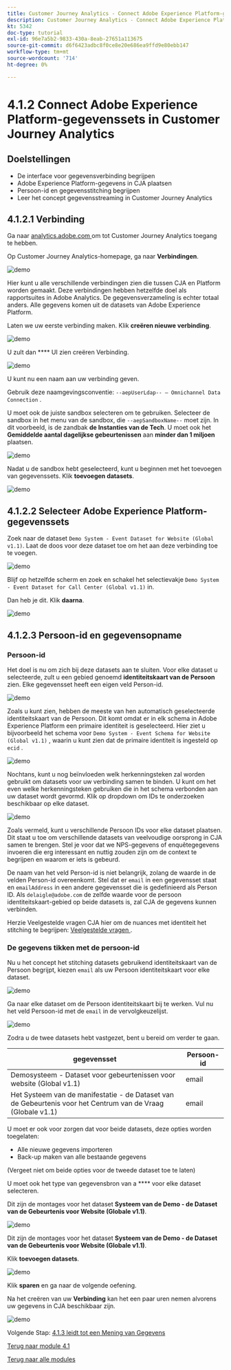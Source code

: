 ```yaml
---
title: Customer Journey Analytics - Connect Adobe Experience Platform-gegevenssets in Customer Journey Analytics
description: Customer Journey Analytics - Connect Adobe Experience Platform-gegevenssets in Customer Journey Analytics
kt: 5342
doc-type: tutorial
exl-id: 96e7a5b2-9833-430a-8eab-27651a113675
source-git-commit: d6f6423adbc8f0ce8e20e686ea9ffd9e80ebb147
workflow-type: tm+mt
source-wordcount: '714'
ht-degree: 0%

---
```


# 4.1.2 Connect Adobe Experience Platform-gegevenssets in Customer Journey Analytics

## Doelstellingen

- De interface voor gegevensverbinding begrijpen
- Adobe Experience Platform-gegevens in CJA plaatsen
- Persoon-id en gegevensstitching begrijpen
- Leer het concept gegevensstreaming in Customer Journey Analytics

## 4.1.2.1 Verbinding

Ga naar [ analytics.adobe.com ](https://analytics.adobe.com) om tot Customer Journey Analytics toegang te hebben.

Op Customer Journey Analytics-homepage, ga naar **Verbindingen**.

![ demo ](./images/cja2.png)

Hier kunt u alle verschillende verbindingen zien die tussen CJA en Platform worden gemaakt. Deze verbindingen hebben hetzelfde doel als rapportsuites in Adobe Analytics. De gegevensverzameling is echter totaal anders. Alle gegevens komen uit de datasets van Adobe Experience Platform.

Laten we uw eerste verbinding maken. Klik **creëren nieuwe verbinding**.

![ demo ](./images/cja4.png)

U zult dan **** UI zien creëren Verbinding.

![ demo ](./images/cja5.png)

U kunt nu een naam aan uw verbinding geven.

Gebruik deze naamgevingsconventie: `--aepUserLdap-- – Omnichannel Data Connection` .

U moet ook de juiste sandbox selecteren om te gebruiken. Selecteer de sandbox in het menu van de sandbox, die `--aepSandboxName--` moet zijn. In dit voorbeeld, is de zandbak **de Instanties van de Tech**. U moet ook het **Gemiddelde aantal dagelijkse gebeurtenissen** aan **minder dan 1 miljoen** plaatsen.

![ demo ](./images/cjasb.png)

Nadat u de sandbox hebt geselecteerd, kunt u beginnen met het toevoegen van gegevenssets. Klik **toevoegen datasets**.

![ demo ](./images/cjasb1.png)

## 4.1.2.2 Selecteer Adobe Experience Platform-gegevenssets

Zoek naar de dataset `Demo System - Event Dataset for Website (Global v1.1)`. Laat de doos voor deze dataset toe om het aan deze verbinding toe te voegen.

![ demo ](./images/cja7.png)

Blijf op hetzelfde scherm en zoek en schakel het selectievakje `Demo System - Event Dataset for Call Center (Global v1.1)` in.

Dan heb je dit. Klik **daarna**.

![ demo ](./images/cja9.png)

## 4.1.2.3 Persoon-id en gegevensopname

### Persoon-id

Het doel is nu om zich bij deze datasets aan te sluiten. Voor elke dataset u selecteerde, zult u een gebied genoemd **identiteitskaart van de Persoon** zien. Elke gegevensset heeft een eigen veld Person-id.

![ demo ](./images/cja11.png)

Zoals u kunt zien, hebben de meeste van hen automatisch geselecteerde identiteitskaart van de Persoon. Dit komt omdat er in elk schema in Adobe Experience Platform een primaire identiteit is geselecteerd. Hier ziet u bijvoorbeeld het schema voor `Demo System - Event Schema for Website (Global v1.1)` , waarin u kunt zien dat de primaire identiteit is ingesteld op `ecid` .

![ demo ](./images/cja13.png)

Nochtans, kunt u nog beïnvloeden welk herkenningsteken zal worden gebruikt om datasets voor uw verbinding samen te binden. U kunt om het even welke herkenningsteken gebruiken die in het schema verbonden aan uw dataset wordt gevormd. Klik op dropdown om IDs te onderzoeken beschikbaar op elke dataset.

![ demo ](./images/cja14.png)

Zoals vermeld, kunt u verschillende Persoon IDs voor elke dataset plaatsen. Dit staat u toe om verschillende datasets van veelvoudige oorsprong in CJA samen te brengen. Stel je voor dat we NPS-gegevens of enquêtegegevens invoeren die erg interessant en nuttig zouden zijn om de context te begrijpen en waarom er iets is gebeurd.

De naam van het veld Person-id is niet belangrijk, zolang de waarde in de velden Person-id overeenkomt. Stel dat er `email` in een gegevensset staat en `emailAddress` in een andere gegevensset die is gedefinieerd als Person ID. Als `delaigle@adobe.com` de zelfde waarde voor de persoon identiteitskaart-gebied op beide datasets is, zal CJA de gegevens kunnen verbinden.

Herzie Veelgestelde vragen CJA hier om de nuances met identiteit het stitching te begrijpen: [ Veelgestelde vragen ](https://experienceleague.adobe.com/docs/analytics-platform/using/cja-overview/cja-faq.html).

### De gegevens tikken met de persoon-id

Nu u het concept het stitching datasets gebruikend identiteitskaart van de Persoon begrijpt, kiezen `email` als uw Persoon identiteitskaart voor elke dataset.

![ demo ](./images/cja15.png)

Ga naar elke dataset om de Persoon identiteitskaart bij te werken. Vul nu het veld Persoon-id met de `email` in de vervolgkeuzelijst.

![ demo ](./images/cja12a.png)

Zodra u de twee datasets hebt vastgezet, bent u bereid om verder te gaan.

| gegevensset | Persoon-id |
| ----------------- |-------------| 
| Demosysteem - Dataset voor gebeurtenissen voor website (Global v1.1) | email |
| Het Systeem van de manifestatie - de Dataset van de Gebeurtenis voor het Centrum van de Vraag (Globale v1.1) | email |

U moet er ook voor zorgen dat voor beide datasets, deze opties worden toegelaten:

- Alle nieuwe gegevens importeren
- Back-up maken van alle bestaande gegevens

(Vergeet niet om beide opties voor de tweede dataset toe te laten)

U moet ook het type van gegevensbron van a **** voor elke dataset selecteren.

Dit zijn de montages voor het dataset **Systeem van de Demo - de Dataset van de Gebeurtenis voor Website (Globale v1.1)**.

![ demo ](./images/cja16a.png)

Dit zijn de montages voor het dataset **Systeem van de Demo - de Dataset van de Gebeurtenis voor Website (Globale v1.1)**.

Klik **toevoegen datasets**.

![ demo ](./images/cja16.png)

Klik **sparen** en ga naar de volgende oefening.

Na het creëren van uw **Verbinding** kan het een paar uren nemen alvorens uw gegevens in CJA beschikbaar zijn.

![ demo ](./images/cja20.png)

Volgende Stap: [ 4.1.3 leidt tot een Mening van Gegevens ](./ex3.md)

[Terug naar module 4.1](./customer-journey-analytics-build-a-dashboard.md)

[Terug naar alle modules](./../../../overview.md)
